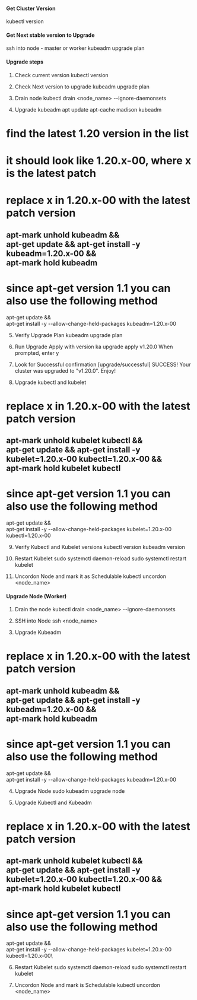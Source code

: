 #### Get Cluster Version
kubectl version

#### Get Next stable version to Upgrade
ssh into node - master or worker
kubeadm upgrade plan

#### Upgrade steps
1. Check current version
kubectl version

2. Check Next version to upgrade
kubeadm upgrade plan

3. Drain node
kubectl drain <node_name> --ignore-daemonsets

4. Upgrade kubeadm
apt update
apt-cache madison kubeadm
# find the latest 1.20 version in the list
# it should look like 1.20.x-00, where x is the latest patch

# replace x in 1.20.x-00 with the latest patch version
apt-mark unhold kubeadm && \
apt-get update && apt-get install -y kubeadm=1.20.x-00 && \
apt-mark hold kubeadm
-
# since apt-get version 1.1 you can also use the following method
apt-get update && \
apt-get install -y --allow-change-held-packages kubeadm=1.20.x-00

5. Verify Upgrade Plan
kubeadm upgrade plan

6. Run Upgrade Apply with version
ka upgrade apply v1.20.0
When prompted, enter y

7. Look for Successful confirmation
[upgrade/successful] SUCCESS! Your cluster was upgraded to "v1.20.0". Enjoy!

8. Upgrade kubectl and kubelet
# replace x in 1.20.x-00 with the latest patch version
apt-mark unhold kubelet kubectl && \
apt-get update && apt-get install -y kubelet=1.20.x-00 kubectl=1.20.x-00 && \
apt-mark hold kubelet kubectl
-
# since apt-get version 1.1 you can also use the following method
apt-get update && \
apt-get install -y --allow-change-held-packages kubelet=1.20.x-00 kubectl=1.20.x-00

9. Verify Kubectl and Kubelet versions
kubectl version
kubeadm version

10. Restart Kubelet
sudo systemctl daemon-reload
sudo systemctl restart kubelet

11. Uncordon Node and mark it as Schedulable
kubectl uncordon <node_name>

#### Upgrade Node (Worker)
1. Drain the node
kubectl drain <node_name> --ignore-daemonsets

2. SSH into Node
ssh <node_name>

3. Upgrade Kubeadm
# replace x in 1.20.x-00 with the latest patch version
apt-mark unhold kubeadm && \
apt-get update && apt-get install -y kubeadm=1.20.x-00 && \
apt-mark hold kubeadm
-
# since apt-get version 1.1 you can also use the following method
apt-get update && \
apt-get install -y --allow-change-held-packages kubeadm=1.20.x-00

4. Upgrade Node
sudo kubeadm upgrade node

5. Upgrade Kubectl and Kubeadm
# replace x in 1.20.x-00 with the latest patch version
apt-mark unhold kubelet kubectl && \
apt-get update && apt-get install -y kubelet=1.20.x-00 kubectl=1.20.x-00 && \
apt-mark hold kubelet kubectl
-
# since apt-get version 1.1 you can also use the following method
apt-get update && \
apt-get install -y --allow-change-held-packages kubelet=1.20.x-00 kubectl=1.20.x-00\


6. Restart Kubelet
sudo systemctl daemon-reload
sudo systemctl restart kubelet

7. Uncordon Node and mark is Schedulable
kubectl uncordon <node_name>
